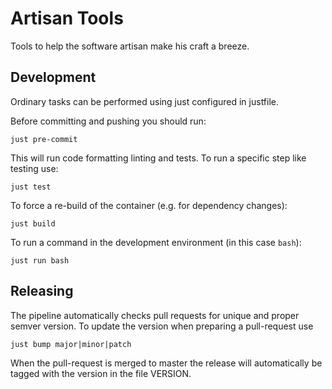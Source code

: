 # Artisan Tools
Tools to help the software artisan make his craft a breeze.


## Development
Ordinary tasks can be performed using just configured in justfile.

Before committing and pushing you should run:

```shell
just pre-commit
```
This will run code formatting linting and tests. To run a specific step like
testing use:
```shell
just test
```

To force a re-build of the container (e.g. for dependency changes):
```shell
just build
```

To run a command in the development environment (in this case `bash`):
```shell
just run bash
```

## Releasing

The pipeline automatically checks pull requests for unique and proper semver
version. To update the version when preparing a pull-request use
```shell
just bump major|minor|patch
```
When the pull-request is merged to master the release will automatically be
tagged with the version in the file VERSION.